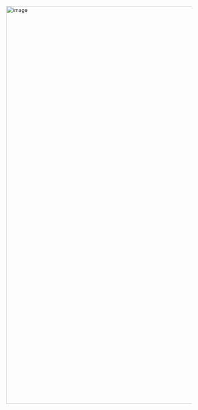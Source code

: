 <img width="1918" height="1077" alt="image" src="https://github.com/user-attachments/assets/1f4e79a3-e182-44b4-b463-7dead5ea78ce" />
